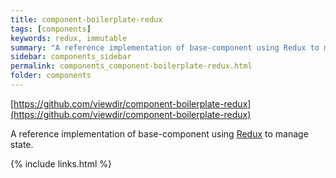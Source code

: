 ```yaml
---
title: component-boilerplate-redux
tags: [components]
keywords: redux, immutable
summary: "A reference implementation of base-component using Redux to manage state."
sidebar: components_sidebar
permalink: components_component-boilerplate-redux.html
folder: components
---
```

[https://github.com/viewdir/component-boilerplate-redux](https://github.com/viewdir/component-boilerplate-redux)

A reference implementation of base-component using [Redux](http://redux.js.org/) to manage state.

{% include links.html %}
